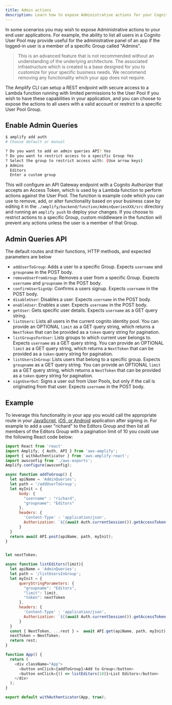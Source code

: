 ```yaml
---
title: Admin actions
description: Learn how to expose Administrative actions for your Cognito User Pool to your end user applications.
---
```


In some scenarios you may wish to expose Administrative actions to your end user applications. For example, the ability to list all users in a Cognito User Pool may provide useful for the administrative panel of an app if the logged-in user is a member of a specific Group called "Admins". 

> This is an advanced feature that is not recommended without an understanding of the underlying architecture. The associated infrastructure which is created is a base designed for you to customize for your specific business needs. We recommend removing any functionality which your app does not require.

The Amplify CLI can setup a REST endpoint with secure access to a Lambda function running with limited permissions to the User Pool if you wish to have these capabilities in your application, and you can choose to expose the actions to all users with a valid account or restrict to a specific User Pool Group.

## Enable Admin Queries

```bash
$ amplify add auth
# Choose default or manual

? Do you want to add an admin queries API? Yes
? Do you want to restrict access to a specific Group Yes
? Select the group to restrict access with: (Use arrow keys)
❯ Admins 
  Editors 
  Enter a custom group 
```

This will configure an API Gateway endpoint with a Cognito Authorizer that accepts an Access Token, which is used by a Lambda function to perform actions against the User Pool. The function is example code which you can use to remove, add, or alter functionality based on your business case by editing it in the `./amplify/backend/function/AdminQueriesXXX/src` directory and running an `amplify push` to deploy your changes. If you choose to restrict actions to a specific Group, custom middleware in the function will prevent any actions unless the user is a member of that Group.

## Admin Queries API

The default routes and their functions, HTTP methods, and expected parameters are below
- `addUserToGroup`: Adds a user to a specific Group. Expects `username` and `groupname` in the POST body.
- `removeUserFromGroup`: Removes a user from a specific Group. Expects `username` and `groupname` in the POST body.
- `confirmUserSignUp`: Confirms a users signup. Expects `username` in the POST body.
- `disableUser`: Disables a user. Expects `username` in the POST body.
- `enableUser`: Enables a user. Expects `username` in the POST body.
- `getUser`: Gets specific user details. Expects `username` as a GET query string.
- `listUsers`: Lists all users in the current cognito identity pool. You can provide an OPTIONAL `limit` as a GET query string, which returns a `NextToken` that can be provided as a `token` query string for pagination.
- `listGroupsForUser`: Lists groups to which current user belongs to. Expects `username` as a GET query string. You can provide an OPTIONAL `limit` as a GET query string, which returns a `NextToken` that can be provided as a `token` query string for pagination.
- `listUsersInGroup`: Lists users that belong to a specific group. Expects `groupname` as a GET query string. You can provide an OPTIONAL `limit` as a GET query string, which returns a `NextToken` that can be provided as a `token` query string for pagination.
- `signUserOut`: Signs a user out from User Pools, but only if the call is originating from that user. Expects `username` in the POST body.

## Example

To leverage this functionality in your app you would call the appropriate route in your [JavaScript](~/lib/restapi/authz.md#cognito-user-pools-authorization), [iOS, or Android](~/sdk/api/rest.md#cognito-user-pools-authorization) application after signing in. For example to add a user "richard" to the Editors Group and then list all members of the Editors Group with a pagination limit of 10 you could use the following React code below:

```js
import React from 'react'
import Amplify, { Auth, API } from 'aws-amplify';
import { withAuthenticator } from 'aws-amplify-react';
import awsconfig from './aws-exports';
Amplify.configure(awsconfig);

async function addToGroup() { 
  let apiName = 'AdminQueries';
  let path = '/addUserToGroup';
  let myInit = {
      body: {
        "username" : "richard",
        "groupname": "Editors"
      }, 
      headers: {
        'Content-Type' : 'application/json',
        Authorization: `${(await Auth.currentSession()).getAccessToken().getJwtToken()}`
      } 
  }
  return await API.post(apiName, path, myInit);
}


let nextToken;

async function listEditors(limit){
  let apiName = 'AdminQueries';
  let path = '/listUsersInGroup';
  let myInit = { 
      queryStringParameters: {
        "groupname": "Editors",
        "limit": limit,
        "token": nextToken
      },
      headers: {
        'Content-Type' : 'application/json',
        Authorization: `${(await Auth.currentSession()).getAccessToken().getJwtToken()}`
      }
  }
  const { NextToken, ...rest } =  await API.get(apiName, path, myInit);
  nextToken = NextToken;
  return rest;
}

function App() {
  return (
    <div className="App">
      <button onClick={addToGroup}>Add to Group</button>
      <button onClick={() => listEditors(10)}>List Editors</button>
    </div>
  );
}

export default withAuthenticator(App, true);
```
